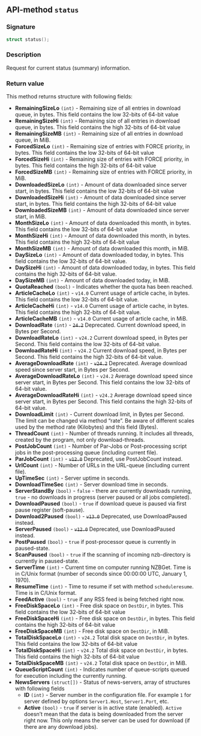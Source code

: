 ## API-method `status`

### Signature
``` c++
struct status();
```

### Description
Request for current status (summary) information.

### Return value
This method returns structure with following fields:

- **RemainingSizeLo** `(int)` - Remaining size of all entries in download queue, in bytes. This field contains the low 32-bits of 64-bit value
- **RemainingSizeHi** `(int)` - Remaining size of all entries in download queue, in bytes. This field contains the high 32-bits of 64-bit value
- **RemainingSizeMB** `(int)` - Remaining size of all entries in download queue, in MiB.
- **ForcedSizeLo** `(int)` - Remaining size of entries with FORCE priority, in bytes. This field contains the low 32-bits of 64-bit value
- **ForcedSizeHi** `(int)` - Remaining size of entries with FORCE priority, in bytes. This field contains the high 32-bits of 64-bit value
- **ForcedSizeMB** `(int)` - Remaining size of entries with FORCE priority, in MiB.
- **DownloadedSizeLo** `(int)` - Amount of data downloaded since server start, in bytes. This field contains the low 32-bits of 64-bit value
- **DownloadedSizeHi** `(int)` - Amount of data downloaded since server start, in bytes. This field contains the high 32-bits of 64-bit value
- **DownloadedSizeMB** `(int)` - Amount of data downloaded since server start, in MiB.
- **MonthSizeLo** `(int)` - Amount of data downloaded this month, in bytes. This field contains the low 32-bits of 64-bit value
- **MonthSizeHi** `(int)` - Amount of data downloaded this month, in bytes. This field contains the high 32-bits of 64-bit value
- **MonthSizeMB** `(int)` - Amount of data downloaded this month, in MiB.
- **DaySizeLo** `(int)` - Amount of data downloaded today, in bytes. This field contains the low 32-bits of 64-bit value.
- **DaySizeHi** `(int)` - Amount of data downloaded today, in bytes. This field contains the high 32-bits of 64-bit value.
- **DaySizeMB** `(int)` - Amount of data downloaded today, in MiB.
- **QuotaReached** `(bool)` - Indicates whether the quota has been reached.
- **ArticleCacheLo** `(int)` - `v14.0` Current usage of article cache, in bytes. This field contains the low 32-bits of 64-bit value.
- **ArticleCacheHi** `(int)` - `v14.0` Current usage of article cache, in bytes. This field contains the high 32-bits of 64-bit value.
- **ArticleCacheMB** `(int)` - `v14.0` Current usage of article cache, in MiB.
- **DownloadRate** `(int)` - ~~`24.2`~~ Deprecated. Current download speed, in Bytes per Second.
- **DownloadRateLo** `(int)` - `v24.2` Current download speed, in Bytes per Second. This field contains the low 32-bits of 64-bit value.
- **DownloadRateHi** `(int)` - `v24.2` Current download speed, in Bytes per Second. This field contains the high 32-bits of 64-bit value.
- **AverageDownloadRate** `(int)` - ~~`v24.2`~~ Deprecated. Average download speed since server start, in Bytes per Second.
- **AverageDownloadRateLo** `(int)` - `v24.2` Average download speed since server start, in Bytes per Second. This field contains the low 32-bits of 64-bit value.
- **AverageDownloadRateHi** `(int)` - `v24.2` Average download speed since server start, in Bytes per Second. This field contains the high 32-bits of 64-bit value.
- **DownloadLimit** `(int)` - Current download limit, in Bytes per Second. The limit can be changed via method “rate”. Be aware of different scales used by the method rate (Kilobytes) and this field (Bytes).
- **ThreadCount** `(int)` - Number of threads running. It includes all threads, created by the program, not only download-threads.
- **PostJobCount** `(int)` - Number of Par-Jobs or Post-processing script jobs in the post-processing queue (including current file).
- **ParJobCount** `(int)` - ~~`v12.0`~~ Deprecated, use PostJobCount instead.
- **UrlCount** `(int)` - Number of URLs in the URL-queue (including current file).
- **UpTimeSec** `(int)` - Server uptime in seconds.
- **DownloadTimeSec** `(int)` - Server download time in seconds.
- **ServerStandBy** `(bool)` - `false` - there are currently downloads running, `true` - no downloads in progress (server paused or all jobs completed).
- **DownloadPaused** `(bool)` - `true` if download queue is paused via first pause register (soft-pause).
- **Download2Paused** `(bool)` - ~~`v13.0`~~ Deprecated, use DownloadPaused instead.
- **ServerPaused** `(bool)` - ~~`v12.0`~~ Deprecated, use DownloadPaused instead.
- **PostPaused** `(bool)` - `true` if post-processor queue is currently in paused-state.
- **ScanPaused** `(bool)` - `true` if the scanning of incoming nzb-directory is currently in paused-state.
- **ServerTime** `(int)` - Current time on computer running NZBGet. Time is in C/Unix format (number of seconds since 00:00:00 UTC, January 1, 1970).
- **ResumeTime** `(int)` - Time to resume if set with method `scheduleresume`. Time is in C/Unix format.
- **FeedActive** `(bool)` - `true` if any RSS feed is being fetched right now.
- **FreeDiskSpaceLo** `(int)` - Free disk space on `DestDir`, in bytes. This field contains the low 32-bits of 64-bit value
- **FreeDiskSpaceHi** `(int)` - Free disk space on `DestDir`, in bytes. This field contains the high 32-bits of 64-bit value
- **FreeDiskSpaceMB** `(int)` - Free disk space on `DestDir`, in MiB.
- **TotalDiskSpaceLo** `(int)` - `v24.2` Total disk space on `DestDir`, in bytes. This field contains the low 32-bits of 64-bit value
- **TotalDiskSpaceHi** `(int)` - `v24.2` Total disk space on `DestDir`, in bytes. This field contains the high 32-bits of 64-bit value
- **TotalDiskSpaceMB** `(int)` - `v24.2` Total disk space on `DestDir`, in MiB.
- **QueueScriptCount** `(int)` - Indicates number of queue-scripts queued for execution including the currently running.
- **NewsServers** `(struct[])` - Status of news-servers, array of structures with following fields
  - **ID** `(int)` - Server number in the configuration file. For example `1` for server defined by options `Server1.Host`, `Server1.Port`, etc.
  - **Active** `(bool)` - `true` if server is in active state (enabled). `Active` doesn’t mean that the data is being downloaded from the server right now. This only means the server can be used for download (if there are any download jobs).
